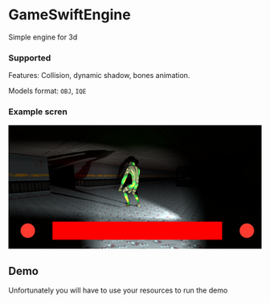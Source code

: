 # GameSwiftEngine

Simple engine for 3d

### Supported
Features: Collision, dynamic shadow, bones animation.

Models format:  `OBJ`, `IQE`

### Example scren

![image](/Screen/1.png)

## Demo
Unfortunately you will have to use your resources to run the demo

